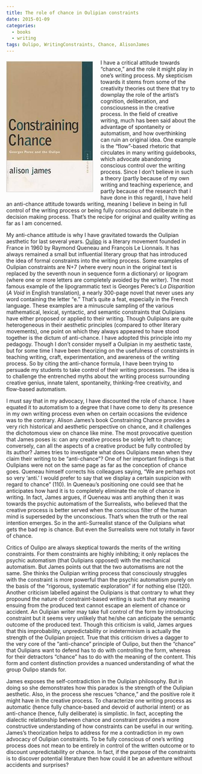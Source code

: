```yaml
---
title: The role of chance in Oulipian constraints
date: 2015-01-09 
categories:
  - books
  - writing
tags: Oulipo, WritingConstraints, Chance, AlisonJames
---
```

<img style="float: left; margin: 5px 20px 10px 0px;" src="/assets/images/constraining_chance_cover.jpg" />I have a critical attitude towards “chance,” and the role it might play in one’s writing process. My skepticism towards it stems from some of the creativity theories out there that try to downplay the role of the artist’s cognition, deliberation, and consciousness in the creative process. In the field of creative writing, much has been said about the advantage of spontaneity or automatism, and how overthinking can ruin an original idea. One example is the “flow”-based rhetoric that circulates in many writing guidebooks, which advocate abandoning conscious control over the writing process. Since I don’t believe in such a theory (partly because of my own writing and teaching experience, and partly because of the research that I have done in this regard), I have held an anti-chance attitude towards writing, meaning I believe in being in full control of the writing process or being fully conscious and deliberate in the decision making process. That’s the recipe for original and quality writing as far as I am concerned.

My anti-chance attitude is why I have gravitated towards the Oulipian aesthetic for last several years. [Oulipo](http://www.drunkenboat.com/db8/oulipo/feature-oulipo/curator/poucel/intro.html) is a literary movement founded in France in 1960 by  Raymond Queneau and François Le Lionnais. It has always remained a small but influential literary group that has introduced the idea of formal constraints into the writing process. Some examples of Oulipian constraints are N+7 (where every noun in the original text is replaced by the seventh noun in sequence form a dictionary) or lipogram (where one or more letters are completely avoided by the writer). The most famous example of the lipogrammatic text is Georges Perec’s *La Disparition* (*A Void* in English translation), a nearly 300-page novel that never uses any word containing the letter “e.” That’s quite a feat, especially in the French language. These examples are a minuscule sampling of the various mathematical, lexical, syntactic, and semantic constraints that Oulipians have either proposed or applied to their writing. Though Oulipians are quite heterogeneous in their aesthetic principles (compared to other literary movements), one point on which they always appeared to have stood together is the dictum of anti-chance. I have adopted this principle into my pedagogy. Though I don’t consider myself a Oulipian in my aesthetic taste, but for some time I have been theorizing on the usefulness of constraints in teaching writing, craft, experimentation, and awareness of the writing process. So by citing the anti-chance formula, I have been trying to persuade my students to take control of their writing processes. The idea is to challenge the entrenched myths about the writing process surrounding creative genius, innate talent, spontaneity, thinking-free creativity, and flow-based automatism.

I must say that in my advocacy, I have discounted the role of chance. I have equated it to automatism to a degree that I have come to deny its presence in my own writing process even when on certain occasions the evidence was to the contrary. Alison James’s book Constraining Chance provides a very rich historical and aesthetic perspective on chance, and it challenges the dichotomous view on chance like mine. The most provocative question that James poses is: can any creative process be solely left to chance; conversely, can all the aspects of a creative product be fully controlled by its author? James tries to investigate what does Oulipians mean when they claim their writing to be “anti-chance”? One of her important findings is that Oulipians were not on the same page as far as the conception of chance goes. Queneau himself corrects his colleagues saying, “We are perhaps not so very ‘anti.’ I would prefer to say that we display a certain suspicion with regard to chance” (110). In Queneau’s positioning one could see that he anticipates how hard it is to completely eliminate the role of chance in writing. In fact, James argues, if Queneau was anti anything then it was towards the psychic automatism of the Surrealists, who believed that the creative process is better served when the conscious filter of the human mind is superseded by the unconscious. That’s when the truth or the real intention emerges. So in the anti-Surrealist stance of the Oulipians what gets the bad rep is chance. But even the Surrealists were not totally in favor of chance.

Critics of Oulipo are always skeptical towards the merits of the writing constraints. For them constraints are highly inhibiting; it only replaces the psychic automatism (that Oulipians opposed) with the mechanical automatism. But James points out that the two automatisms are not the same. She thinks the Oulipian writing process that consciously struggles with the constraint is more powerful than the psychic automatism purely on the basis of the “rigorous, systematic exploration” if for nothing else (120). Another criticism labelled against the Oulipians is that contrary to what they propound the nature of constraint-based writing is such that any meaning ensuing from the produced text cannot escape an element of chance or accident. An Oulipian writer may take full control of the form by introducing constraint but it seems very unlikely that he/she can anticipate the semantic outcome of the produced text. Though this criticism is valid, James argues that this improbability, unpredictability or indeterminism is actually the strength of the Oulipian project. True that this criticism drives a dagger to the very core of the “anti-chance” principle of Oulipo, but then the “chance” that Oulipians want to defend has to do with controlling the form, whereas for their detractors “chance” has to do with the meaning of the content. This form and content distinction provides a nuanced understanding of what the group Oulipo stands for.

James exposes the self-contradiction in the Oulipian philosophy. But in doing so she demonstrates how this paradox is the strength of the Oulipian aesthetic. Also, in the process she rescues “chance,” and the positive role it might have in the creative process. To characterize one writing process as automatic (hence fully chance-based and devoid of authorial intent) or as anti-chance (hence, fully deliberate) is simplistic. In fact, accepting the dialectic relationship between chance and constraint provides a more constructive understanding of how constraints can be useful in our writing. James’s theorization helps to address for me a contradiction in my own advocacy of Oulipian constraints. To be fully conscious of one’s writing process does not mean to be entirely in control of the written outcome or to discount unpredictability or chance. In fact, if the purpose of the constraints is to discover potential literature then how could it be an adventure without accidents and surprises?
